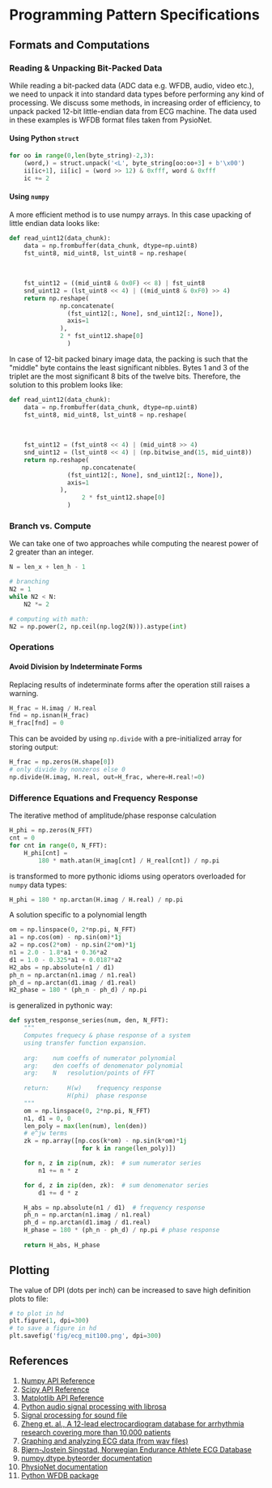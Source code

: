 # Programming Pattern Specifications

## Formats and Computations

### Reading & Unpacking Bit-Packed Data

While reading a bit-packed data (ADC data e.g. WFDB, audio, video etc.), we need to unpack it into standard data types before performing any kind of processing. We discuss some methods, in increasing order of efficiency, to unpack packed 12-bit little-endian data from ECG machine. The data used in these examples is WFDB format files taken from PysioNet.

#### Using Python `struct`

```python
for oo in range(0,len(byte_string)-2,3):
    (word,) = struct.unpack('<L', byte_string[oo:oo+3] + b'\x00')
    ii[ic+1], ii[ic] = (word >> 12) & 0xfff, word & 0xfff
    ic += 2
```

#### Using `numpy`

A more efficient method is to use numpy arrays. In this case upacking of little endian data looks like:

```python
def read_uint12(data_chunk):
    data = np.frombuffer(data_chunk, dtype=np.uint8)
    fst_uint8, mid_uint8, lst_uint8 = np.reshape(
      																	data,
      																	(data.shape[0] // 3, 3)
    																	).astype(np.uint16).T
    fst_uint12 = ((mid_uint8 & 0x0F) << 8) | fst_uint8
    snd_uint12 = (lst_uint8 << 4) | ((mid_uint8 & 0xF0) >> 4)
    return np.reshape(
              np.concatenate(
                (fst_uint12[:, None], snd_uint12[:, None]),
                axis=1
              ),
              2 * fst_uint12.shape[0]
    			)
```

In case of 12-bit packed binary image data, the packing is such that the "middle" byte contains the least significant nibbles. Bytes 1 and 3 of the triplet are the most significant 8 bits of the twelve bits. Therefore, the solution to this problem looks like:

```python
def read_uint12(data_chunk):
    data = np.frombuffer(data_chunk, dtype=np.uint8)
    fst_uint8, mid_uint8, lst_uint8 = np.reshape(
      																	data,
      																	(data.shape[0] // 3, 3)
    																	).astype(np.uint16).T
    fst_uint12 = (fst_uint8 << 4) | (mid_uint8 >> 4)
    snd_uint12 = (lst_uint8 << 4) | (np.bitwise_and(15, mid_uint8))
    return np.reshape(
      				np.concatenate(
                (fst_uint12[:, None], snd_uint12[:, None]),
                axis=1
              ),
      				2 * fst_uint12.shape[0]
    			)
```



### Branch vs. Compute

We can take one of two approaches while computing the nearest power of 2 greater than an integer.

```python
N = len_x + len_h - 1

# branching
N2 = 1
while N2 < N:
    N2 *= 2

# computing with math:
N2 = np.power(2, np.ceil(np.log2(N))).astype(int)
```



### Operations

#### Avoid Division by Indeterminate Forms

Replacing results of indeterminate forms after the operation still raises a warning.

```python
H_frac = H.imag / H.real
fnd = np.isnan(H_frac)
H_frac[fnd] = 0
```

This can be avoided by using `np.divide` with a pre-initialized array for storing output:

```python
H_frac = np.zeros(H.shape[0])
# only divide by nonzeros else 0
np.divide(H.imag, H.real, out=H_frac, where=H.real!=0)
```



### Difference Equations and Frequency Response

The iterative method of amplitude/phase response calculation

```python
H_phi = np.zeros(N_FFT)
cnt = 0
for cnt in range(0, N_FFT):
    H_phi[cnt] =
	    180 * math.atan(H_imag[cnt] / H_real[cnt]) / np.pi

```

is transformed to more pythonic idioms using operators overloaded for `numpy` data types:

```python
H_phi = 180 * np.arctan(H.imag / H.real) / np.pi
```

A solution specific to a polynomial length

```python
om = np.linspace(0, 2*np.pi, N_FFT)
a1 = np.cos(om) - np.sin(om)*1j
a2 = np.cos(2*om) - np.sin(2*om)*1j
n1 = 2.0 - 1.8*a1 + 0.36*a2
d1 = 1.0 - 0.325*a1 + 0.0187*a2
H2_abs = np.absolute(n1 / d1)
ph_n = np.arctan(n1.imag / n1.real)
ph_d = np.arctan(d1.imag / d1.real)
H2_phase = 180 * (ph_n - ph_d) / np.pi
```

is generalized in pythonic way:

```python
def system_response_series(num, den, N_FFT):
    """
    Computes frequecy & phase response of a system
    using transfer function expansion.
    
    arg:    num coeffs of numerator polynomial
    arg:    den coeffs of denomenator polynomial
    arg:    N   resolution/points of FFT
    
    return:     H(w)    frequency response
                H(phi)  phase response
    """
    om = np.linspace(0, 2*np.pi, N_FFT)
    n1, d1 = 0, 0
    len_poly = max(len(num), len(den))
    # e^jw terms
    zk = np.array([np.cos(k*om) - np.sin(k*om)*1j
                    for k in range(len_poly)])

    for n, z in zip(num, zk):  # sum numerator series
        n1 += n * z

    for d, z in zip(den, zk):  # sum denomenator series
        d1 += d * z

    H_abs = np.absolute(n1 / d1)  # frequency response
    ph_n = np.arctan(n1.imag / n1.real)
    ph_d = np.arctan(d1.imag / d1.real)
    H_phase = 180 * (ph_n - ph_d) / np.pi # phase response
    
    return H_abs, H_phase
```



## Plotting

The value of DPI (dots per inch) can be increased to save high definition plots to file:

```python
# to plot in hd
plt.figure(1, dpi=300)
# to save a figure in hd
plt.savefig('fig/ecg_mit100.png', dpi=300)
```



## References

1. [Numpy API Reference](https://numpy.org/doc/stable/reference/index.html)
2. [Scipy API Reference](https://docs.scipy.org/doc/scipy/reference/index.html)
3. [Matplotlib API Reference](https://matplotlib.org/stable/api/index.html)
4. [Python audio signal processing with librosa](https://daehnhardt.com/blog/2023/03/05/python-audio-signal-processing-with-librosa/)
5. [Signal processing for sound file](https://math.umd.edu/~petersd/464/soundstretch.html)
6. [Zheng et. al., A 12-lead electrocardiogram database for arrhythmia research covering more than 10,000 patients](https://www.ncbi.nlm.nih.gov/pmc/articles/PMC7016169/)
7. [Graphing and analyzing ECG data (from wav files)](https://electrophys.wordpress.com/home/electrocardiography/graphing-and-analyzing-ecg-data/)
8. [Bjørn-Jostein Singstad, Norwegian Endurance Athlete ECG Database](https://www.researchgate.net/publication/361792570_Norwegian_Endurance_Athlete_ECG_Database)
9. [numpy.dtype.byteorder documentation](https://numpy.org/doc/stable/reference/generated/numpy.dtype.byteorder.html)
10. [PhysioNet documentation](https://physionet.org/physiotools/wag/header-5.htm)
11. [Python WFDB package](https://wfdb.readthedocs.io/en/latest/wfdb.html)

